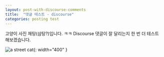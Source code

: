 ```yaml
---
layout: post-with-discourse-comments
title:  "댓글 테스트 - discourse"
categories: posting test
---
```

고양이 사진 재탕(삼탕?)입니다. ㅋㅋ
Discourse 댓글이 잘 달리는지 한 번 더 테스트해보겠습니다.

![a street cat](/blog/assets/cat.jpg){: width="400" }
